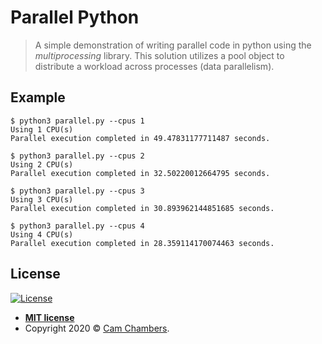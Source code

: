 # Parallel Python
> A simple demonstration of writing parallel code in python using the *multiprocessing* library. This solution utilizes a pool object to distribute a workload across processes (data parallelism).

## Example
```
$ python3 parallel.py --cpus 1
Using 1 CPU(s)
Parallel execution completed in 49.47831177711487 seconds.

$ python3 parallel.py --cpus 2
Using 2 CPU(s)
Parallel execution completed in 32.50220012664795 seconds.

$ python3 parallel.py --cpus 3
Using 3 CPU(s)
Parallel execution completed in 30.893962144851685 seconds.

$ python3 parallel.py --cpus 4
Using 4 CPU(s)
Parallel execution completed in 28.359114170074463 seconds.

```

## License

[![License](http://img.shields.io/:license-mit-blue.svg?style=flat-square)](http://badges.mit-license.org)

- **[MIT license](http://opensource.org/licenses/mit-license.php)**
- Copyright 2020 © <a href="https://www.camchambers.com" target="_blank">Cam Chambers</a>.
